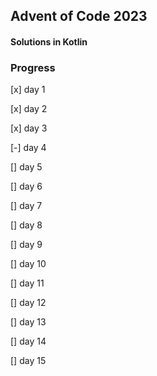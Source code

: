 ## Advent of Code 2023

#### Solutions in Kotlin

### Progress

[x] day 1

[x] day 2

[x] day 3

[-] day 4

[] day 5

[] day 6

[] day 7

[] day 8

[] day 9

[] day 10

[] day 11

[] day 12

[] day 13

[] day 14

[] day 15


